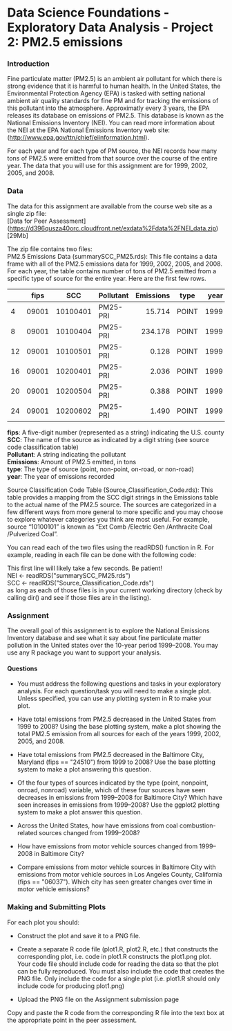# Data Science Foundations - Exploratory Data Analysis - Project 2: PM2.5 emissions

### Introduction  
Fine particulate matter (PM2.5) is an ambient air pollutant for which there is strong evidence that it is harmful to human health. In the United States, the Environmental Protection Agency (EPA) is tasked with setting national ambient air quality standards for fine PM and for tracking the emissions of this pollutant into the atmosphere. Approximatly every 3 years, the EPA releases its database on emissions of PM2.5. This database is known as the National Emissions Inventory (NEI). You can read more information about the NEI at the 
EPA National Emissions Inventory web site: (http://www.epa.gov/ttn/chief/eiinformation.html). 
  
For each year and for each type of PM source, the NEI records how many tons of PM2.5 were emitted from that source over the course of the entire year. The data that you will use for this assignment are for 1999, 2002, 2005, and 2008.

### Data  
The data for this assignment are available from the course web site as a single zip file:  
[Data for Peer Assessment] (https://d396qusza40orc.cloudfront.net/exdata%2Fdata%2FNEI_data.zip) [29Mb]

The zip file contains two files:  
PM2.5 Emissions Data (summarySCC_PM25.rds): This file contains a data frame with all of the PM2.5 emissions data for 1999, 2002, 2005, and 2008. For each year, the table contains number of tons of PM2.5 emitted from a specific type of source for the entire year. Here are the first few rows.
  
|   |fips |SCC      |Pollutant|Emissions|type    |year |
|:--|-----|---------|---------|--------:|------|----:|
|4  |09001|10100401 |PM25-PRI | 15.714  |POINT |1999 |
|8  |09001|10100404 |PM25-PRI | 234.178 |POINT |1999 |
|12 |09001|10100501 |PM25-PRI |   0.128 |POINT |1999 |
|16 |09001|10200401 |PM25-PRI |   2.036 |POINT |1999 |
|20 |09001|10200504 |PM25-PRI |   0.388 |POINT |1999 |
|24 |09001|10200602 |PM25-PRI |   1.490 |POINT |1999 |
  
**fips**: A five-digit number (represented as a string) indicating the U.S. county  
**SCC**: The name of the source as indicated by a digit string (see source code classification table)   
**Pollutant**: A string indicating the pollutant  
**Emissions**: Amount of PM2.5 emitted, in tons  
**type**: The type of source (point, non-point, on-road, or non-road)  
**year**: The year of emissions recorded  
  
Source Classification Code Table (Source_Classification_Code.rds): This table provides a mapping from the SCC digit strings in the Emissions table to the actual name of the PM2.5 source. The sources are categorized in a few different ways from more general to more specific and you may choose to explore whatever categories you think are most useful. For example, source “10100101” is known as “Ext Comb /Electric Gen /Anthracite Coal /Pulverized Coal”.
  
You can read each of the two files using the readRDS() function in R. For example, reading in each file can be done with the following code:
  
This first line will likely take a few seconds. Be patient!  
NEI <- readRDS("summarySCC_PM25.rds")  
SCC <- readRDS("Source_Classification_Code.rds")  
as long as each of those files is in your current working directory (check by calling dir() and see if those files are in the listing).  
  
### Assignment  
The overall goal of this assignment is to explore the National Emissions Inventory database and see what it say about fine particulate matter pollution in the United states over the 10-year period 1999–2008. You may use any R package you want to support your analysis.  
  
#### Questions
* You must address the following questions and tasks in your exploratory analysis. For each question/task you will need to make a single plot. Unless specified, you can use any plotting system in R to make your plot.  
  
* Have total emissions from PM2.5 decreased in the United States from 1999 to 2008? Using the base plotting system, make a plot showing the total PM2.5 emission from all sources for each of the years 1999, 2002, 2005, and 2008.  
  
* Have total emissions from PM2.5 decreased in the Baltimore City, Maryland (fips == "24510") from 1999 to 2008? Use the base plotting system to make a plot answering this question.  
  
* Of the four types of sources indicated by the type (point, nonpoint, onroad, nonroad) variable, which of these four sources have seen decreases in emissions from 1999–2008 for Baltimore City? Which have seen increases in emissions from 1999–2008? Use the ggplot2 plotting system to make a plot answer this question.  
  
* Across the United States, how have emissions from coal combustion-related sources changed from 1999–2008?  
  
* How have emissions from motor vehicle sources changed from 1999–2008 in Baltimore City?  
  
* Compare emissions from motor vehicle sources in Baltimore City with emissions from motor vehicle sources in Los Angeles County, California (fips == "06037"). Which city has seen greater changes over time in motor vehicle emissions?  

### Making and Submitting Plots  
For each plot you should:  
* Construct the plot and save it to a PNG file.  
  
* Create a separate R code file (plot1.R, plot2.R, etc.) that constructs the corresponding plot, i.e. code in plot1.R constructs the plot1.png plot. Your code file should include code for reading the data so that the plot can be fully reproduced. You must also include the code that creates the PNG file. Only include the code for a single plot (i.e. plot1.R should only include code for producing  plot1.png)  
  
* Upload the PNG file on the Assignment submission page  
  
Copy and paste the R code from the corresponding R file into the text box at the appropriate point in the peer assessment.
